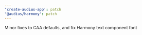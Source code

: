 ```yaml
---
'create-audius-app': patch
'@audius/harmony': patch
---
```


Minor fixes to CAA defaults, and fix Harmony text component font

